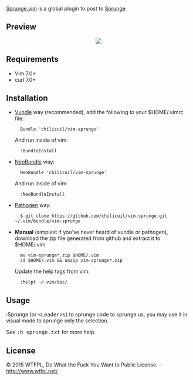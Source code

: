 [Sprunge.vim](https://github.com/chilicuil/vim-sprunge) is a global plugin to post to [Sprunge](http://sprunge.us/)

Preview
-------

<p align="center">
  <img src="http://javier.io/assets/img/vim-sprunge.gif"/><br>
</p>

Requirements
------------

* Vim 7.0+
* curl 7.0+

Installation
------------

- [Vundle](https://github.com/gmarik/vundle) way (recommended), add the following to your $HOME/.vimrc file:

        Bundle 'chilicuil/vim-sprunge'

    And run inside of vim:

        :BundleInstall

- [NeoBundle](https://github.com/Shougo/neobundle.vim) way:

        NeoBundle 'chilicuil/vim-sprunge'

    And run inside of vim:

        :NeoBundleInstall

- [Pathogen](https://github.com/tpope/vim-pathogen) way:

        $ git clone https://github.com/chilicuil/vim-sprunge.git ~/.vim/bundle/vim-sprunge

- **Manual** (simplest if you've never heard of vundle or pathogen), download the zip file generated from github and extract it to $HOME/.vim

        mv vim-sprunge*.zip $HOME/.vim
        cd $HOME/.vim && unzip vim-sprunge*.zip

    Update the help tags from vim:

        :helpt ~/.vim/doc/

Usage
-----

:Sprunge (or <kbd>\<Leader\>s</kbd>) to sprunge code to sprunge.us, you may use
it in visual mode to sprunge only the selection.

See <kbd>:h sprunge.txt</kbd> for more help.

License
-------

© 2015 WTFPL, Do What the Fuck You Want to Public License. - http://www.wtfpl.net/

